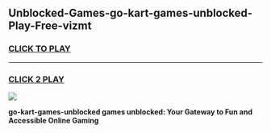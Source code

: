 
## Unblocked-Games-go-kart-games-unblocked-Play-Free-vizmt
<h3>
<a href="https://premium76.site?title=go-kart-games-unblocked&ref=23A">CLICK TO PLAY</a></h3>
<hr>

<h3>
<a href="https://premium76.site?title=go-kart-games-unblocked&ref=23A">CLICK 2 PLAY</a>
  
</h3>

<a href="https://premium76.site?title=go-kart-games-unblocked&ref=23A"><img src="https://clearcache.store/games.png"></a>


**go-kart-games-unblocked games unblocked: Your Gateway to Fun and Accessible Online Gaming**
